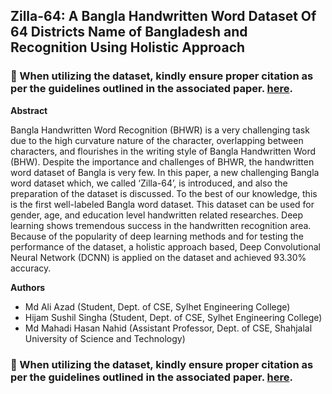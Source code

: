 ## Zilla-64: A Bangla Handwritten Word Dataset Of 64 Districts Name of Bangladesh and Recognition Using Holistic Approach

### :bookmark: When utilizing the dataset, kindly ensure proper citation as per the guidelines outlined in the associated paper. [here](https://ieeexplore.ieee.org/abstract/document/9642594).


**Abstract**

Bangla Handwritten Word Recognition (BHWR) is a very challenging task due to the high curvature nature of the character, overlapping between characters, and flourishes in the writing style of Bangla Handwritten Word (BHW). Despite the importance and challenges of BHWR, the handwritten word dataset of Bangla is very few. In this paper, a new challenging Bangla word dataset which, we called ‘Zilla-64’, is introduced, and also the preparation of the dataset is discussed. To the best of our knowledge, this is the first well-labeled Bangla word dataset. This dataset can be used for gender, age, and education level handwritten related researches. Deep learning shows tremendous success in the handwritten recognition area. Because of the popularity of deep learning methods and for testing the performance of the dataset, a holistic approach based, Deep Convolutional Neural Network (DCNN) is applied on the dataset and achieved 93.30% accuracy.

**Authors**
* Md Ali Azad (Student, Dept. of CSE, Sylhet Engineering College)
* Hijam Sushil Singha (Student, Dept. of CSE, Sylhet Engineering College)
* Md Mahadi Hasan Nahid (Assistant Professor, Dept. of CSE, Shahjalal University of Science and Technology)

### :bookmark: When utilizing the dataset, kindly ensure proper citation as per the guidelines outlined in the associated paper. [here](https://ieeexplore.ieee.org/abstract/document/9642594).

